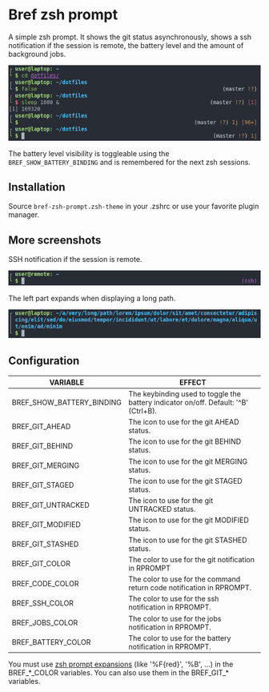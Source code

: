 # Bref zsh prompt

A simple zsh prompt. It shows the git status asynchronously, shows a ssh notification if the session is remote, the battery level and the amount of background jobs.

![bref prompt](images/bref_prompt.png)

The battery level visibility is toggleable using the `BREF_SHOW_BATTERY_BINDING` and is remembered for the next zsh sessions.

## Installation

Source `bref-zsh-prompt.zsh-theme` in your .zshrc or use your favorite plugin manager.

## More screenshots

SSH notification if the session is remote.

![bref prompt ssh](images/bref_prompt_ssh.png)

The left part expands when displaying a long path.

![bref prompt long path](images/bref_prompt_long_path.png)

## Configuration

|VARIABLE|EFFECT|
|-|-|
|BREF_SHOW_BATTERY_BINDING|The keybinding used to toggle the battery indicator on/off. Default: '^B' (Ctrl+B).|
|BREF_GIT_AHEAD|The icon to use for the git AHEAD status.|
|BREF_GIT_BEHIND|The icon to use for the git BEHIND status.|
|BREF_GIT_MERGING|The icon to use for the git MERGING status.|
|BREF_GIT_STAGED|The icon to use for the git STAGED status.|
|BREF_GIT_UNTRACKED|The icon to use for the git UNTRACKED status.|
|BREF_GIT_MODIFIED|The icon to use for the git MODIFIED status.|
|BREF_GIT_STASHED|The icon to use for the git STASHED status.|
|BREF_GIT_COLOR|The color to use for the git notification in RPROMPT |
|BREF_CODE_COLOR|The color to use for the command return code notification in RPROMPT.|
|BREF_SSH_COLOR|The color to use for the ssh notification in RPROMPT.|
|BREF_JOBS_COLOR|The color to use for the jobs notification in RPROMPT.|
|BREF_BATTERY_COLOR|The color to use for the battery notification in RPROMPT.|

You must use [zsh prompt expansions](https://zsh.sourceforge.io/Doc/Release/Prompt-Expansion.html#Visual-effects) (like '%F{red}', '%B', ...) in the BREF\_\*\_COLOR variables. You can also use them in the BREF\_GIT\_\* variables.
